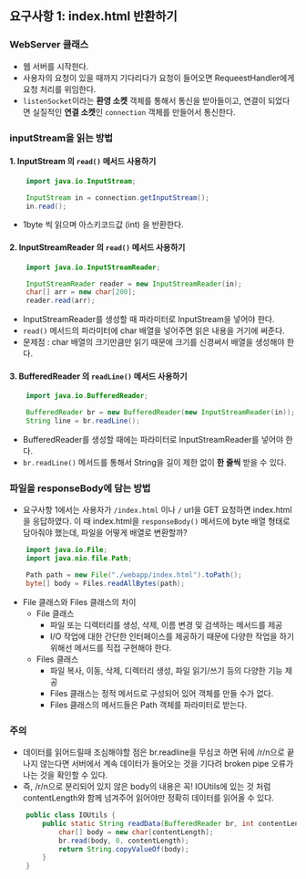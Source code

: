 ## 요구사항 1: index.html 반환하기

### WebServer 클래스
- 웹 서버를 시작한다.
- 사용자의 요청이 있을 때까지 기다리다가 요청이 들어오면 RequeestHandler에게 요청 처리를 위임한다.
- `listenSocket`이라는 **환영 소켓** 객체를 통해서 통신을 받아들이고, 연결이 되었다면 실질적인 **연결 소켓**인 `connection` 객체를 만들어서 통신한다.

### inputStream을 읽는 방법
#### 1. InputStream 의 `read()` 메서드 사용하기

```java
    import java.io.InputStream;

    InputStream in = connection.getInputStream();
    in.read();
```
- 1byte 씩 읽으며 아스키코드값 (int) 을 반환한다.

#### 2. InputStreamReader 의 `read()` 메서드 사용하기

```java
    import java.io.InputStreamReader;

    InputStreamReader reader = new InputStreamReader(in);
    char[] arr = new char[200];
    reader.read(arr);
```
- InputStreamReader를 생성할 때 파라미터로 InputStream을 넣어야 한다.
- `read()` 메서드의 파라미터에 char 배열을 넣어주면 읽은 내용을 거기에 써준다.
- 문제점 : char 배열의 크기만큼만 읽기 때문에 크기를 신경써서 배열을 생성해야 한다.

#### 3. BufferedReader 의 `readLine()` 메서드 사용하기

```java
    import java.io.BufferedReader;

    BufferedReader br = new BufferedReader(new InputStreamReader(in));
    String line = br.readLine();
```
- BufferedReader를 생성할 때에는 파라미터로 InputStreamReader를 넣어야 한다.
- `br.readLine()` 메서드를 통해서 String을 길이 제한 없이 **한 줄씩** 받을 수 있다.

### 파일을 responseBody에 담는 방법
- 요구사항 1에서는 사용자가 `/index.html` 이나 `/` url을 GET 요청하면 index.html을 응답하였다.
  이 때 index.html을 `responseBody()` 메서드에 byte 배열 형태로 담아줘야 했는데, 파일을 어떻게 배열로 변환할까?

```java
    import java.io.File;
    import java.nio.file.Path;

    Path path = new File("./webapp/index.html").toPath();
    byte[] body = Files.readAllBytes(path);
```
- File 클래스와 Files 클래스의 차이
    - File 클래스
        - 파일 또는 디렉터리를 생성, 삭제, 이름 변경 및 검색하는 메서드를 제공
        - I/O 작업에 대한 간단한 인터페이스를 제공하기 때문에 다양한 작업을 하기 위해선 메서드를 직접 구현해야 한다.
    - Files 클래스
        - 파일 복사, 이동, 삭제, 디렉터리 생성, 파일 읽기/쓰기 등의 다양한 기능 제공
        - Files 클래스는 정적 메서드로 구성되어 있어 객체를 만들 수가 없다.
        - Files 클래스의 메서드들은 Path 객체를 파라미터로 받는다.

### 주의
- 데이터를 읽어드릴때 조심해야할 점은 br.readline을 무심코 하면 뒤에 /r/n으로 끝나지 않는다면 서버에서 계속 데이터가 들어오는 것을 기다려 broken pipe 오류가 나는 것을 확인할 수 있다.
- 즉, /r/n으로 분리되어 있지 않은 body의 내용은 꼭! IOUtils에 있는 것 처럼 contentLength와 함께 넘겨주어 읽어야만 정확히 데이터를 읽어올 수 있다.
```java
    public class IOUtils {
        public static String readData(BufferedReader br, int contentLength) throws IOException {
            char[] body = new char[contentLength];
            br.read(body, 0, contentLength);
            return String.copyValueOf(body);
        }
    }
```